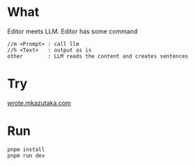 # What

Editor meets LLM.
Editor has some command

```
//m <Prompt> : call llm
//h <Text>   : output as is
other        : LLM reads the content and creates sentences
```

# Try

[wrote.mkazutaka.com](https://wrote.mkazutaka.com/)

# Run

```
pnpm install
pnpm run dev
```
